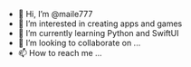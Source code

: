 - 👋 Hi, I’m @maile777
- 👀 I’m interested in creating apps and games
- 🌱 I’m currently learning Python and SwiftUI
- 💞️ I’m looking to collaborate on ...
- 📫 How to reach me ...

<!---
maile777/maile777 is a ✨ special ✨ repository because its `README.md` (this file) appears on your GitHub profile.
You can click the Preview link to take a look at your changes.
--->
